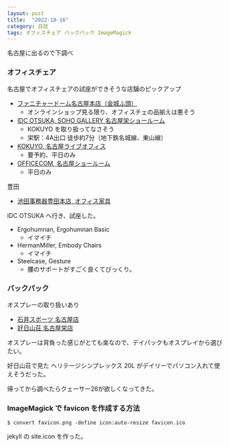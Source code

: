 ```yaml
---
layout: post
title:  "2022-10-16"
category: 日誌
tags: オフィスチェア バックパック ImageMagick
---
```


名古屋に出るので下調べ

### オフィスチェア

名古屋でオフィスチェアの試座ができそうな店舗のピックアップ

* [ファニチャードーム名古屋本店（金城ふ頭）](https://www.furnituredome.jp/shop_info/nagoya/)
  * オンラインショップ見る限り、オフィスチェの品揃えは悪そう
* [IDC OTSUKA, SOHO GALLERY 名古屋栄ショールーム](https://www.idc-otsuka.jp/event/event-2050)
  * KOKUYO を取り扱ってなさそう
  * 栄駅：4A出口 徒歩約7分（地下鉄名城線、東山線）
* [KOKUYO, 名古屋ライブオフィス](https://www.kokuyo-furniture.co.jp/products/office/ing/experience)
  * 要予約、平日のみ
* [OFFICECOM, 名古屋ショールーム](https://www.officecom.co.jp/showroom/nagoya.html)
  * 平日のみ

豊田

* [池田事務器豊田本店, オフィス家具](https://www.ikj.co.jp/pages/139/)



IDC OTSUKA へ行き、試座した。

* Ergohumnan, Ergohumnan Basic
  * イマイチ
* HermanMiller, Embody Chairs
  * イマイチ
* Steelcase, Gesture
  * 腰のサポートがすごく良くてびっくり。

### バックパック

オスプレーの取り扱いあり

* [石井スポーツ 名古屋店](https://www.ici-sports.com/shop/ibsnagoya/)
* [好日山荘 名古屋栄店](https://www.kojitusanso.jp/shop/hokuriku_toukai/nagoyasakae/)

オスプレーは背負った感じがとても楽なので、デイパックもオスプレイから選びたい。

好日山荘で見た ヘリテージシンプレックス 20L がデイリーでパソコン入れて使えそうだった。

帰ってから調べたらクェーサー26が欲しくなってきた。

### ImageMagick で favicon を作成する方法

```
$ convert favicon.png -define icon:auto-resize favicon.ico
```

jekyll の site.icon を作った。
